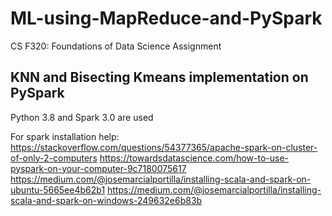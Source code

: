# ML-using-MapReduce-and-PySpark
CS F320: Foundations of Data Science Assignment

## KNN and Bisecting Kmeans implementation on PySpark
Python 3.8 and Spark 3.0 are used

For spark installation help: 
https://stackoverflow.com/questions/54377365/apache-spark-on-cluster-of-only-2-computers
https://towardsdatascience.com/how-to-use-pyspark-on-your-computer-9c7180075617
https://medium.com/@josemarcialportilla/installing-scala-and-spark-on-ubuntu-5665ee4b62b1
https://medium.com/@josemarcialportilla/installing-scala-and-spark-on-windows-249632e6b83b
